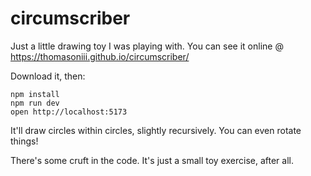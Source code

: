 # circumscriber

Just a little drawing toy I was playing with. You can see it online @ https://thomasoniii.github.io/circumscriber/

Download it, then:

```
npm install
npm run dev
open http://localhost:5173
```

It'll draw circles within circles, slightly recursively. You can even rotate things!

There's some cruft in the code. It's just a small toy exercise, after all.
